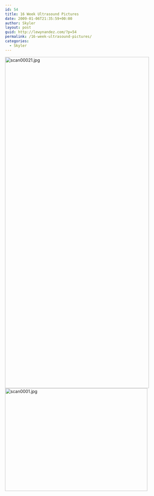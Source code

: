 ```yaml
---
id: 54
title: 16 Week Ultrasound Pictures
date: 2009-01-06T21:35:59+00:00
author: Skyler
layout: post
guid: http://lewynandez.com/?p=54
permalink: /16-week-ultrasound-pictures/
categories:
  - Skyler
---
```

<a href="http://i2.wp.com/lewynandez.com/wp-content/uploads/2009/01/scan00021.jpg" title="scan00021.jpg" rel="lightbox[54]"><img src="http://i2.wp.com/lewynandez.com/wp-content/uploads/2009/01/scan00021.jpg?resize=475%2C1092" alt="scan00021.jpg" style="width: 475px; height: 1092px" data-recalc-dims="1" /></a><a href="http://i1.wp.com/lewynandez.com/wp-content/uploads/2009/01/scan0001.jpg" title="scan0001.jpg" rel="lightbox[54]"><img src="http://i1.wp.com/lewynandez.com/wp-content/uploads/2009/01/scan0001.jpg?resize=470%2C339" alt="scan0001.jpg" style="width: 470px; height: 339px" data-recalc-dims="1" /></a>